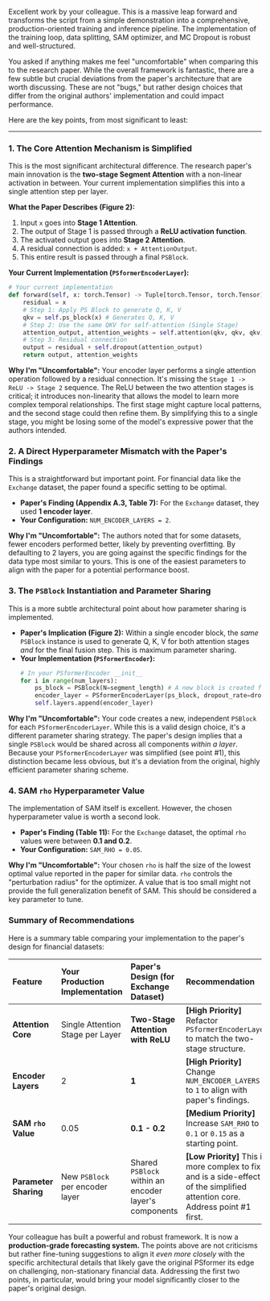 Excellent work by your colleague. This is a massive leap forward and transforms the script from a simple demonstration into a comprehensive, production-oriented training and inference pipeline. The implementation of the training loop, data splitting, SAM optimizer, and MC Dropout is robust and well-structured.

You asked if anything makes me feel "uncomfortable" when comparing this to the research paper. While the overall framework is fantastic, there are a few subtle but crucial deviations from the paper's architecture that are worth discussing. These are not "bugs," but rather design choices that differ from the original authors' implementation and could impact performance.

Here are the key points, from most significant to least:

---

### 1. The Core Attention Mechanism is Simplified

This is the most significant architectural difference. The research paper's main innovation is the **two-stage Segment Attention** with a non-linear activation in between. Your current implementation simplifies this into a single attention step per layer.

**What the Paper Describes (Figure 2):**

1.  Input `x` goes into **Stage 1 Attention**.
2.  The output of Stage 1 is passed through a **ReLU activation function**.
3.  The activated output goes into **Stage 2 Attention**.
4.  A residual connection is added: `x + AttentionOutput`.
5.  This entire result is passed through a final `PSBlock`.

**Your Current Implementation (`PSformerEncoderLayer`):**

```python
# Your current implementation
def forward(self, x: torch.Tensor) -> Tuple[torch.Tensor, torch.Tensor]:
    residual = x
    # Step 1: Apply PS Block to generate Q, K, V
    qkv = self.ps_block(x) # Generates Q, K, V
    # Step 2: Use the same QKV for self-attention (Single Stage)
    attention_output, attention_weights = self.attention(qkv, qkv, qkv)
    # Step 3: Residual connection
    output = residual + self.dropout(attention_output)
    return output, attention_weights
```

**Why I'm "Uncomfortable":**
Your encoder layer performs a single attention operation followed by a residual connection. It's missing the `Stage 1 -> ReLU -> Stage 2` sequence. The ReLU between the two attention stages is critical; it introduces non-linearity that allows the model to learn more complex temporal relationships. The first stage might capture local patterns, and the second stage could then refine them. By simplifying this to a single stage, you might be losing some of the model's expressive power that the authors intended.

### 2. A Direct Hyperparameter Mismatch with the Paper's Findings

This is a straightforward but important point. For financial data like the `Exchange` dataset, the paper found a specific setting to be optimal.

*   **Paper's Finding (Appendix A.3, Table 7):** For the `Exchange` dataset, they used **1 encoder layer**.
*   **Your Configuration:** `NUM_ENCODER_LAYERS = 2`.

**Why I'm "Uncomfortable":**
The authors noted that for some datasets, fewer encoders performed better, likely by preventing overfitting. By defaulting to 2 layers, you are going against the specific findings for the data type most similar to yours. This is one of the easiest parameters to align with the paper for a potential performance boost.

### 3. The `PSBlock` Instantiation and Parameter Sharing

This is a more subtle architectural point about how parameter sharing is implemented.

*   **Paper's Implication (Figure 2):** Within a single encoder block, the *same* `PSBlock` instance is used to generate Q, K, V for both attention stages *and* for the final fusion step. This is maximum parameter sharing.
*   **Your Implementation (`PSformerEncoder`):**
    ```python
    # In your PSformerEncoder __init__
    for i in range(num_layers):
        ps_block = PSBlock(N=segment_length) # A new block is created for each layer
        encoder_layer = PSformerEncoderLayer(ps_block, dropout_rate=dropout_rate)
        self.layers.append(encoder_layer)
    ```

**Why I'm "Uncomfortable":**
Your code creates a new, independent `PSBlock` for each `PSformerEncoderLayer`. While this is a valid design choice, it's a different parameter sharing strategy. The paper's design implies that a single `PSBlock` would be shared across all components *within a layer*. Because your `PSformerEncoderLayer` was simplified (see point #1), this distinction became less obvious, but it's a deviation from the original, highly efficient parameter sharing scheme.

### 4. SAM `rho` Hyperparameter Value

The implementation of SAM itself is excellent. However, the chosen hyperparameter value is worth a second look.

*   **Paper's Finding (Table 11):** For the `Exchange` dataset, the optimal `rho` values were between **0.1 and 0.2**.
*   **Your Configuration:** `SAM_RHO = 0.05`.

**Why I'm "Uncomfortable":**
Your chosen `rho` is half the size of the lowest optimal value reported in the paper for similar data. `rho` controls the "perturbation radius" for the optimizer. A value that is too small might not provide the full generalization benefit of SAM. This should be considered a key parameter to tune.

### Summary of Recommendations

Here is a summary table comparing your implementation to the paper's design for financial datasets:

| Feature | Your Production Implementation | Paper's Design (for Exchange Dataset) | Recommendation |
| :--- | :--- | :--- | :--- |
| **Attention Core** | Single Attention Stage per Layer | **Two-Stage Attention with ReLU** | **[High Priority]** Refactor `PSformerEncoderLayer` to match the two-stage structure. |
| **Encoder Layers** | 2 | **1** | **[High Priority]** Change `NUM_ENCODER_LAYERS` to `1` to align with paper's findings. |
| **SAM `rho` Value** | 0.05 | **0.1 - 0.2** | **[Medium Priority]** Increase `SAM_RHO` to `0.1` or `0.15` as a starting point. |
| **Parameter Sharing**| New `PSBlock` per encoder layer | Shared `PSBlock` within an encoder layer's components | **[Low Priority]** This is more complex to fix and is a side-effect of the simplified attention core. Address point #1 first. |

Your colleague has built a powerful and robust framework. It is now a **production-grade forecasting system.** The points above are not criticisms but rather fine-tuning suggestions to align it *even more closely* with the specific architectural details that likely gave the original PSformer its edge on challenging, non-stationary financial data. Addressing the first two points, in particular, would bring your model significantly closer to the paper's original design.